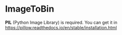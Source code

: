 # ImageToBin

**PIL** (Python Image Library) is required. You can get it in https://pillow.readthedocs.io/en/stable/installation.html

